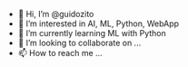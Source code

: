 - 👋 Hi, I’m @guidozito
- 👀 I’m interested in AI, ML, Python, WebApp
- 🌱 I’m currently learning ML with Python
- 💞️ I’m looking to collaborate on ...
- 📫 How to reach me ...

<!---
guidozito/guidozito is a ✨ special ✨ repository because its `README.md` (this file) appears on your GitHub profile.
You can click the Preview link to take a look at your changes.
--->

